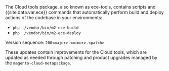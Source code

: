 <div markdown="1">
The Cloud tools package, also known as ece-tools, contains scripts and {{site.data.var.ece}} commands that automatically perform build and deploy actions of the codebase in your environments:

-   `php ./vendor/bin/m2-ece-build`
-   `php ./vendor/bin/m2-ece-deploy`

Version sequence:  `200<major>.<minor>.<patch>`

These updates contain improvements for the Cloud tools, which are updated as needed through patching and product upgrades managed by the `magento-cloud-metapackage`.